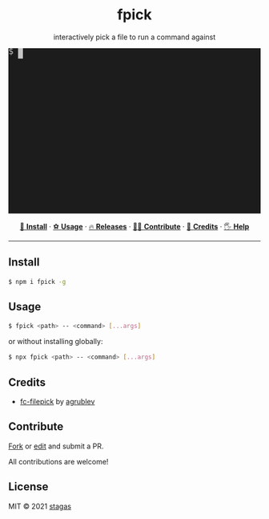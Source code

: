 <h1 align="center">fpick</h1>

<p align="center">
interactively pick a file to run a command against
</p>

<img align="center" src="demo.svg">

<p align="center">
   <a href="#install">        🔧 <strong>Install</strong></a>
 · <a href="#usage">          ⚽ <strong>Usage</strong></a>
 · <a href="https://github.com/stagas/fpick/releases"> 🔥 <strong>Releases</strong></a>
 · <a href="#contribute">     💪🏼 <strong>Contribute</strong></a>
 · <a href="#credits">        🍻 <strong>Credits</strong></a>
 · <a href="https://github.com/stagas/fpick/issues">   🖐️ <strong>Help</strong></a>
</p>

---

## Install

```sh
$ npm i fpick -g
```

## Usage

```sh
$ fpick <path> -- <command> [...args]
```

or without installing globally:

```sh
$ npx fpick <path> -- <command> [...args]
```

## Credits

- [fc-filepick](https://github.com/agrublev/fc-filepick) by [agrublev](https://github.com/agrublev)

## Contribute

[Fork](https://github.com/stagas/fpick/fork) or
[edit](https://github.dev/stagas/fpick) and submit a PR.

All contributions are welcome!

## License

MIT &copy; 2021
[stagas](https://github.com/stagas)
